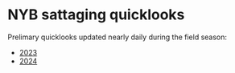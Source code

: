 # NYB sattaging quicklooks

Prelimary quicklooks updated nearly daily during the field season:

- [2023](2023)
- [2024](2024)

